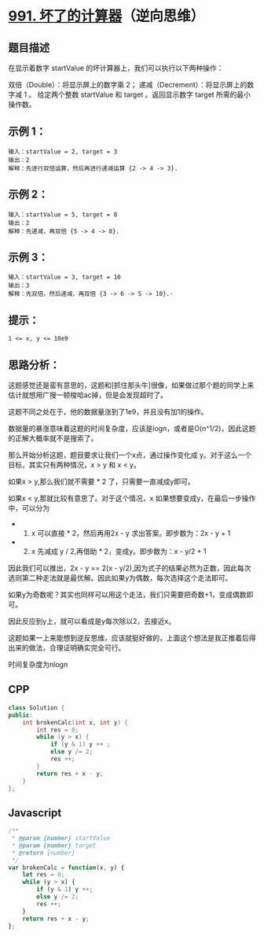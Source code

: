 # [991. 坏了的计算器](https://leetcode.cn/problems/broken-calculator/)（逆向思维）

## 题目描述

在显示着数字 startValue 的坏计算器上，我们可以执行以下两种操作：

双倍（Double）：将显示屏上的数字乘 2；
递减（Decrement）：将显示屏上的数字减 1 。
给定两个整数 startValue 和 target 。返回显示数字 target 所需的最小操作数。

## 示例 1：
```
输入：startValue = 2, target = 3
输出：2
解释：先进行双倍运算，然后再进行递减运算 {2 -> 4 -> 3}.
```

## 示例 2：
```
输入：startValue = 5, target = 8
输出：2
解释：先递减，再双倍 {5 -> 4 -> 8}.
```

## 示例 3：
```
输入：startValue = 3, target = 10
输出：3
解释：先双倍，然后递减，再双倍 {3 -> 6 -> 5 -> 10}.·
```

## 提示：
```
1 <= x, y <= 10e9
```

## 思路分析：
这题感觉还是蛮有意思的，这题和[抓住那头牛]很像，如果做过那个题的同学上来估计就想用广搜一顿梭哈ac掉，但是会发现超时了。

这题不同之处在于，他的数据量涨到了1e9，并且没有加1的操作。

数据量的暴涨意味着这题的时间复杂度，应该是logn，或者是O(n^1/2)，因此这题的正解大概率就不是搜索了。

那么开始分析这题，题目要求让我们一个x点，通过操作变化成 y。对于这么一个目标，其实只有两种情况，x > y 和 x < y。

如果x > y,那么我们就不需要 * 2 了，只需要一直减成y即可。

如果x < y,那就比较有意思了。对于这个情况，x 如果想要变成y，在最后一步操作中，可以分为
- 1. x 可以直接 * 2，然后再用2x - y 求出答案。即步数为：2x - y + 1
- 2. x 先减成 y / 2,再借助 * 2，变成y。即步数为：x - y/2 + 1

因此我们可以推出，2x - y == 2(x - y/2),因为式子的结果必然为正数，因此每次选则第二种走法就是最优解。因此如果y为偶数，每次选择这个走法即可。

如果y为奇数呢？其实也同样可以用这个走法，我们只需要把奇数+1，变成偶数即可。

因此反应到y上，就可以看成是y每次除以2，去接近x。

这题如果一上来能想到逆反思维，应该就挺好做的，上面这个想法是我正推着后得出来的做法，合理证明确实完全可行。

时间复杂度为nlogn

## CPP
```cpp
class Solution {
public:
    int brokenCalc(int x, int y) {
        int res = 0;
        while (y > x) {
            if (y & 1) y ++ ;
            else y /= 2;
            res ++;
        }
        return res + x - y;
    }
};
```

## Javascript
```Javascript
/**
 * @param {number} startValue
 * @param {number} target
 * @return {number}
 */
var brokenCalc = function(x, y) {
    let res = 0;
    while (y > x) {
        if (y & 1) y ++;
        else y /= 2;
        res ++;
    }
    return res + x - y;
};
```


